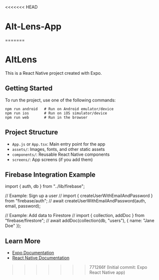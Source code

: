 <<<<<<< HEAD
# Alt-Lens-App

=======
# AltLens

This is a React Native project created with Expo.

## Getting Started

To run the project, use one of the following commands:

```
npm run android   # Run on Android emulator/device
npm run ios       # Run on iOS simulator/device
npm run web       # Run in the browser
```

## Project Structure

- `App.js` or `App.tsx`: Main entry point for the app
- `assets/`: Images, fonts, and other static assets
- `components/`: Reusable React Native components
- `screens/`: App screens (if you add them)

## Firebase Integration Example

import { auth, db } from "../lib/firebase";

// Example: Sign up a user
// import { createUserWithEmailAndPassword } from "firebase/auth";
// await createUserWithEmailAndPassword(auth, email, password);

// Example: Add data to Firestore
// import { collection, addDoc } from "firebase/firestore";
// await addDoc(collection(db, "users"), { name: "Jane Doe" });

## Learn More

- [Expo Documentation](https://docs.expo.dev/)
- [React Native Documentation](https://reactnative.dev/)
>>>>>>> 771266f (Initial commit: Expo React Native app)
